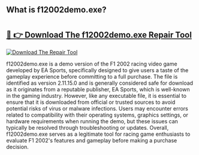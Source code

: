 ## What is f12002demo.exe? 

# <h2><a href="https://exedetect.com/download.php?f12002demo.exe">🔗 👉 Download The f12002demo.exe Repair Tool</a></h2>

[![Download The Repair Tool](https://exedetect.com/download-button.jpg)](https://exedetect.com/download.php?f12002demo.exe)

f12002demo.exe is a demo version of the F1 2002 racing video game developed by EA Sports, specifically designed to give users a taste of the gameplay experience before committing to a full purchase. The file is identified as version 2.11.15.0 and is generally considered safe for download as it originates from a reputable publisher, EA Sports, which is well-known in the gaming industry. However, like any executable file, it is essential to ensure that it is downloaded from official or trusted sources to avoid potential risks of virus or malware infections. Users may encounter errors related to compatibility with their operating systems, graphics settings, or hardware requirements when running the demo, but these issues can typically be resolved through troubleshooting or updates. Overall, f12002demo.exe serves as a legitimate tool for racing game enthusiasts to evaluate F1 2002's features and gameplay before making a purchase decision.